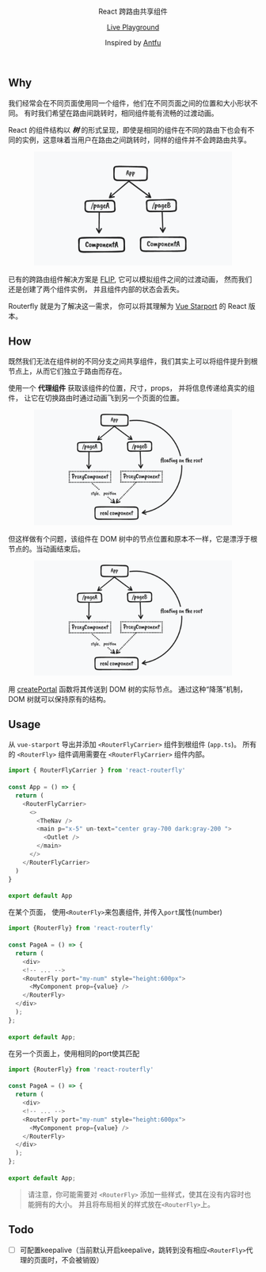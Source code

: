 <br>
<p align="center">
React 跨路由共享组件 
</p>
<p align="center"><a href="https://friendly-paletas-0b8746.netlify.app/">Live Playground</a></p>
<p align="center">
Inspired by <a href="https://github.com/antfu/">Antfu</a>
</p>
<br>

## Why

我们经常会在不同页面使用同一个组件，他们在不同页面之间的位置和大小形状不同。
有时我们希望在路由间跳转时，相同组件能有流畅的过渡动画。

React 的组件结构以 **_树_** 的形式呈现，即使是相同的组件在不同的路由下也会有不同的实例，这意味着当用户在路由之间跳转时，同样的组件并不会跨路由共享。

<p align="center">
<img src="./graphs/readme1.png" width="400" />
</p>

已有的跨路由组件解决方案是 [FLIP](https://github.com/googlearchive/flipjs), 它可以模拟组件之间的过渡动画， 然而我们还是创建了两个组件实例， 并且组件内部的状态会丢失。

Routerfly 就是为了解决这一需求， 你可以将其理解为 [Vue Starport](https://github.com/antfu/vue-starport) 的 React 版本。

## How

既然我们无法在组件树的不同分支之间共享组件，我们其实上可以将组件提升到根节点上，从而它们独立于路由而存在。

使用一个 **代理组件** 获取该组件的位置，尺寸，props， 并将信息传递给真实的组件， 让它在切换路由时通过动画飞到另一个页面的位置。

<p align="center">
<img src="./graphs/readme2.png" width="400" />
</p>

但这样做有个问题，该组件在 DOM 树中的节点位置和原本不一样，它是漂浮于根节点的。当动画结束后。

<p align="center">
<img src="./graphs/readme2.png" width="400" />
</p>

用 [createPortal](https://beta.reactjs.org/reference/react-dom/createPortal) 函数将其传送到 DOM 树的实际节点。
通过这种“降落”机制， DOM 树就可以保持原有的结构。

## Usage

从 `vue-starport` 导出并添加 `<RouterFlyCarrier>` 组件到根组件 (`app.ts`)。 所有的 `<RouterFly>` 组件调用需要在 `<RouterFlyCarrier>` 组件内部。

```ts
import { RouterFlyCarrier } from 'react-routerfly'

const App = () => {
  return (
    <RouterFlyCarrier>
      <>
        <TheNav />
        <main p="x-5" un-text="center gray-700 dark:gray-200 ">
          <Outlet />
        </main>
      </>
    </RouterFlyCarrier>
  )
}

export default App
```

在某个页面， 使用`<RouterFly>`来包裹组件, 并传入`port`属性(number)

```ts
import {RouterFly} from 'react-routerfly'

const PageA = () => {
  return (
    <div>
    <!-- ... -->
    <RouterFly port="my-num" style="height:600px">
      <MyComponent prop={value} />
    </RouterFly>
  </div>
  );
};

export default App;
```

在另一个页面上，使用相同的port使其匹配
```ts
import {RouterFly} from 'react-routerfly'

const PageA = () => {
  return (
    <div>
    <!-- ... -->
    <RouterFly port="my-num" style="height:600px">
      <MyComponent prop={value} />
    </RouterFly>
  </div>
  );
};

export default App;
```

> 请注意，你可能需要对 `<RouterFly>` 添加一些样式，使其在没有内容时也能拥有的大小。 并且将布局相关的样式放在`<RouterFly>`上。

## Todo
- [ ] 可配置keepalive（当前默认开启keepalive，跳转到没有相应`<RouterFly>`代理的页面时，不会被销毁）